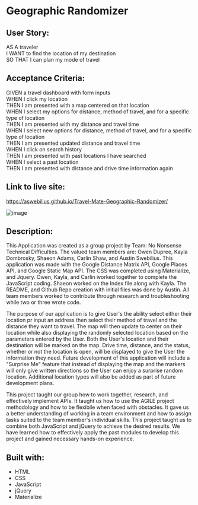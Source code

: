 # Geographic Randomizer


## User Story:

AS A traveler <br/>
I WANT to find the location of my destination <br/>
SO THAT I can plan my mode of travel

## Acceptance Criteria:

GIVEN a travel dashboard with form inputs <br/>
WHEN I click my location <br/>
THEN I am presented with a map centered on that location <br/>
WHEN I select my options for distance, method of travel, and for a specific type of location <br/>
THEN I am presented with my distance and travel time <br/>
WHEN I select new options for distance, method of travel, and for a specific type of location <br/>
THEN I am presented updated distance and travel time <br/>
WHEN I click on search history <br/>
THEN I am presented with past locations I have searched <br/>
WHEN I select a past location <br/>
THEN I am presented with distance and drive time information again <br/>

## Link to live site: 
https://aswebilius.github.io/Travel-Mate-Geographic-Randomizer/ </cemter>

![image](https://user-images.githubusercontent.com/82618604/121559286-73f38e00-c9e4-11eb-8a71-593ccadb1936.png)


## Description: 

This Application was created as a group project by Team: No Nonsense Technical Difficulties. The valued team members are: Owen Dupree, Kayla Dombrosky, Shaeon Adams, Carlin Shaw, and Austin Swebilius. This application was made with the Google Distance Matrix API, Google Places API, and Google Static Map API. The CSS was completed using Materialize, and Jquery. Owen, Kayla, and Carlin worked together to complete the JavaScript coding. Shaeon worked on the Index file along with Kayla. The README, and Github Repo creation with initial files was done by Austin. All team members worked to contribute through research and troubleshooting while two or three wrote code. 

The purpose of our application is to give User's the ability select either their location pr input an address then select their method of travel and the distance they want to travel. The map will then update to center on their location while also displaying the randomly selected location based on the parameters entered by the User. Both the User's location and their destination will be marked on the map. Drive time, distance, and the status, whether or not the location is open, will be displayed to give the User the information they need. Future development of this application will include a "Surprise Me" feature that instead of displaying the map and the markers will only give written directions so the User can enjoy a surprise random location. Additional location types will also be added as part of future development plans.

This project taught our group how to work together, research, and effectively implement APIs. It taught us how to use the AGILE project methodology and how to be flexibile when faced with obstacles. It gave us a better understanding of working in a team environment and how to assign tasks suited to the team member's individual skills. This project taught us to combine both JavaScript and jQuery to achieve the desired results. We have learned how to effectively apply the past modules to develop this project and gained necessary hands-on experience.


## Built with: 
* HTML
* CSS
* JavaScript
* jQuery
* Materialize
